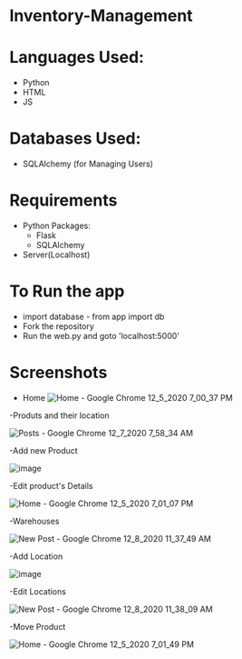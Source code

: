 # Inventory-Management

# Languages Used:
- Python
- HTML
- JS

# Databases Used:
- SQLAlchemy (for Managing Users)

# Requirements
- Python Packages:
  - Flask
  - SQLAlchemy
- Server(Localhost)

# To Run the app
- import database - from app import db
- Fork the repository
- Run the web.py and goto 'localhost:5000'
  
# Screenshots

- Home
![Home - Google Chrome 12_5_2020 7_00_37 PM](https://user-images.githubusercontent.com/75443183/101244508-f4cb8780-372c-11eb-9dbf-6e5a70fdb475.png)

-Produts and their location

![Posts - Google Chrome 12_7_2020 7_58_34 AM](https://user-images.githubusercontent.com/75443183/101302942-e8e1e180-3862-11eb-8fd5-86d032166e4e.png)


-Add new Product

![image](https://user-images.githubusercontent.com/75443183/101447897-28382d00-394c-11eb-9ebb-7ff6f3d3e875.png)


-Edit product's Details


![Home - Google Chrome 12_5_2020 7_01_07 PM](https://user-images.githubusercontent.com/75443183/101447391-2a4dbc00-394b-11eb-9263-fdd372a3d353.png)


-Warehouses

![New Post - Google Chrome 12_8_2020 11_37_49 AM](https://user-images.githubusercontent.com/75443183/101447016-616f9d80-394a-11eb-8979-b2b0612e6886.png)


-Add Location

![image](https://user-images.githubusercontent.com/75443183/101449995-c8dc1c00-394f-11eb-8768-1cd611d74e9a.png)

-Edit Locations

![New Post - Google Chrome 12_8_2020 11_38_09 AM](https://user-images.githubusercontent.com/75443183/101447043-72201380-394a-11eb-98b2-4a38c308d687.png)

-Move Product

![Home - Google Chrome 12_5_2020 7_01_49 PM](https://user-images.githubusercontent.com/75443183/101244530-1af12780-372d-11eb-874b-5d04fd9cac48.png)












